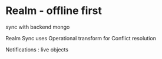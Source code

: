 
# Realm - offline first

sync with backend mongo

Realm Sync uses Operational transform for Conflict resolution

Notifications : live objects

